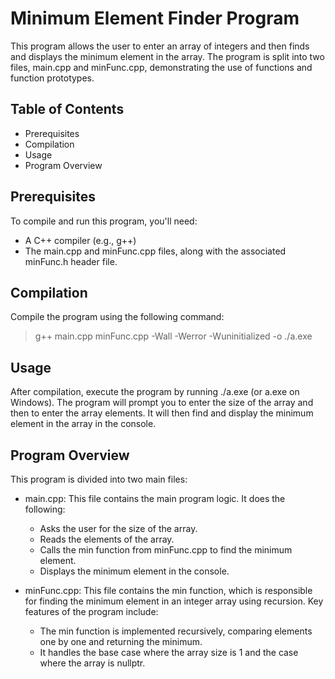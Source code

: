 # Minimum Element Finder Program
This program allows the user to enter an array of integers and then finds and displays the minimum element in the array. The program is split into two files, main.cpp and minFunc.cpp, demonstrating the use of functions and function prototypes.

## Table of Contents
- Prerequisites
- Compilation
- Usage
- Program Overview

## Prerequisites
To compile and run this program, you'll need:

- A C++ compiler (e.g., g++)
- The main.cpp and minFunc.cpp files, along with the associated minFunc.h header file.

## Compilation
Compile the program using the following command:

>	g++ main.cpp minFunc.cpp -Wall -Werror -Wuninitialized -o ./a.exe

## Usage
After compilation, execute the program by running ./a.exe (or a.exe on Windows). The program will prompt you to enter the size of the array and then to enter the array elements. It will then find and display the minimum element in the array in the console.

## Program Overview
This program is divided into two main files:

- main.cpp: This file contains the main program logic. It does the following:
	- Asks the user for the size of the array.
	- Reads the elements of the array.
	- Calls the min function from minFunc.cpp to find the minimum element.
	- Displays the minimum element in the console.

- minFunc.cpp: This file contains the min function, which is responsible for finding the minimum element in an integer array using recursion. Key features of the program include:
	- The min function is implemented recursively, comparing elements one by one and returning the minimum.
	- It handles the base case where the array size is 1 and the case where the array is nullptr.